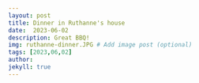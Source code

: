 ```yaml
---
layout: post
title: Dinner in Ruthanne's house
date:  2023-06-02
description: Great BBQ!
img: ruthanne-dinner.JPG # Add image post (optional)
tags: [2023,06,02]
author:
jekyll: true
---
```


